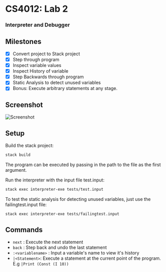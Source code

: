 # CS4012: Lab 2

### Interpreter and Debugger

## Milestones

- [x] Convert project to Stack project
- [x] Step through program
- [x] Inspect variable values
- [x] Inspect History of variable
- [x] Step Backwards through program
- [x] Static Analysis to detect unused variables
- [x] Bonus: Execute arbitrary statements at any stage.

## Screenshot

![Screenshot](http://i.imgur.com/oMROMii.png)

## Setup

Build the stack project:
```bash
stack build
```

The program can be executed by passing in the path to the file as the first argument.

Run the interpreter with the input file test.input:
```bash
stack exec interpreter-exe tests/test.input
```

To test the static analysis for detecting unused variables, just use the failingtest.input file:
```bash
stack exec interpreter-exe tests/failingtest.input
```

## Commands
 * `next` : Execute the next statement
 * `back` : Step back and undo the last statement
 * `:<variablename>` : Input a variable's name to view it's history
 * `|<Statement>`: Execute a statement at the current point of the program. E.g `|Print (Const (I 10))`
